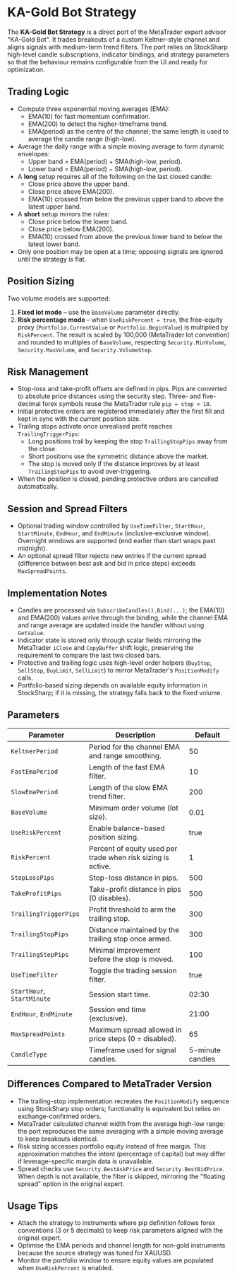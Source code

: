 # KA-Gold Bot Strategy

The **KA-Gold Bot Strategy** is a direct port of the MetaTrader expert advisor "KA-Gold Bot". It trades breakouts of a custom Keltner-style channel and aligns signals with medium-term trend filters. The port relies on StockSharp high-level candle subscriptions, indicator bindings, and strategy parameters so that the behaviour remains configurable from the UI and ready for optimization.

## Trading Logic

- Compute three exponential moving averages (EMA):
  - EMA(10) for fast momentum confirmation.
  - EMA(200) to detect the higher-timeframe trend.
  - EMA(period) as the centre of the channel; the same length is used to average the candle range (high-low).
- Average the daily range with a simple moving average to form dynamic envelopes:
  - Upper band = EMA(period) + SMA(high-low, period).
  - Lower band = EMA(period) − SMA(high-low, period).
- A **long** setup requires all of the following on the last closed candle:
  - Close price above the upper band.
  - Close price above EMA(200).
  - EMA(10) crossed from below the previous upper band to above the latest upper band.
- A **short** setup mirrors the rules:
  - Close price below the lower band.
  - Close price below EMA(200).
  - EMA(10) crossed from above the previous lower band to below the latest lower band.
- Only one position may be open at a time; opposing signals are ignored until the strategy is flat.

## Position Sizing

Two volume models are supported:

1. **Fixed lot mode** – use the `BaseVolume` parameter directly.
2. **Risk percentage mode** – when `UseRiskPercent = true`, the free-equity proxy (`Portfolio.CurrentValue` or `Portfolio.BeginValue`) is multiplied by `RiskPercent`. The result is scaled by 100,000 (MetaTrader lot convention) and rounded to multiples of `BaseVolume`, respecting `Security.MinVolume`, `Security.MaxVolume`, and `Security.VolumeStep`.

## Risk Management

- Stop-loss and take-profit offsets are defined in pips. Pips are converted to absolute price distances using the security step. Three- and five-decimal forex symbols reuse the MetaTrader rule `pip = step × 10`.
- Initial protective orders are registered immediately after the first fill and kept in sync with the current position size.
- Trailing stops activate once unrealised profit reaches `TrailingTriggerPips`:
  - Long positions trail by keeping the stop `TrailingStopPips` away from the close.
  - Short positions use the symmetric distance above the market.
  - The stop is moved only if the distance improves by at least `TrailingStepPips` to avoid over-triggering.
- When the position is closed, pending protective orders are cancelled automatically.

## Session and Spread Filters

- Optional trading window controlled by `UseTimeFilter`, `StartHour`, `StartMinute`, `EndHour`, and `EndMinute` (inclusive-exclusive window). Overnight windows are supported (end earlier than start wraps past midnight).
- An optional spread filter rejects new entries if the current spread (difference between best ask and bid in price steps) exceeds `MaxSpreadPoints`.

## Implementation Notes

- Candles are processed via `SubscribeCandles().Bind(...)`; the EMA(10) and EMA(200) values arrive through the binding, while the channel EMA and range average are updated inside the handler without using `GetValue`.
- Indicator state is stored only through scalar fields mirroring the MetaTrader `iClose` and `CopyBuffer` shift logic, preserving the requirement to compare the last two closed bars.
- Protective and trailing logic uses high-level order helpers (`BuyStop`, `SellStop`, `BuyLimit`, `SellLimit`) to mirror MetaTrader's `PositionModify` calls.
- Portfolio-based sizing depends on available equity information in StockSharp; if it is missing, the strategy falls back to the fixed volume.

## Parameters

| Parameter | Description | Default |
|-----------|-------------|---------|
| `KeltnerPeriod` | Period for the channel EMA and range smoothing. | 50 |
| `FastEmaPeriod` | Length of the fast EMA filter. | 10 |
| `SlowEmaPeriod` | Length of the slow EMA trend filter. | 200 |
| `BaseVolume` | Minimum order volume (lot size). | 0.01 |
| `UseRiskPercent` | Enable balance-based position sizing. | true |
| `RiskPercent` | Percent of equity used per trade when risk sizing is active. | 1 |
| `StopLossPips` | Stop-loss distance in pips. | 500 |
| `TakeProfitPips` | Take-profit distance in pips (0 disables). | 500 |
| `TrailingTriggerPips` | Profit threshold to arm the trailing stop. | 300 |
| `TrailingStopPips` | Distance maintained by the trailing stop once armed. | 300 |
| `TrailingStepPips` | Minimal improvement before the stop is moved. | 100 |
| `UseTimeFilter` | Toggle the trading session filter. | true |
| `StartHour`, `StartMinute` | Session start time. | 02:30 |
| `EndHour`, `EndMinute` | Session end time (exclusive). | 21:00 |
| `MaxSpreadPoints` | Maximum spread allowed in price steps (0 = disabled). | 65 |
| `CandleType` | Timeframe used for signal candles. | 5-minute candles |

## Differences Compared to MetaTrader Version

- The trailing-stop implementation recreates the `PositionModify` sequence using StockSharp stop orders; functionality is equivalent but relies on exchange-confirmed orders.
- MetaTrader calculated channel width from the average high-low range; the port reproduces the same averaging with a simple moving average to keep breakouts identical.
- Risk sizing accesses portfolio equity instead of free margin. This approximation matches the intent (percentage of capital) but may differ if leverage-specific margin data is unavailable.
- Spread checks use `Security.BestAskPrice` and `Security.BestBidPrice`. When depth is not available, the filter is skipped, mirroring the "floating spread" option in the original expert.

## Usage Tips

- Attach the strategy to instruments where pip definition follows forex conventions (3 or 5 decimals) to keep risk parameters aligned with the original expert.
- Optimise the EMA periods and channel length for non-gold instruments because the source strategy was tuned for XAUUSD.
- Monitor the portfolio window to ensure equity values are populated when `UseRiskPercent` is enabled.
